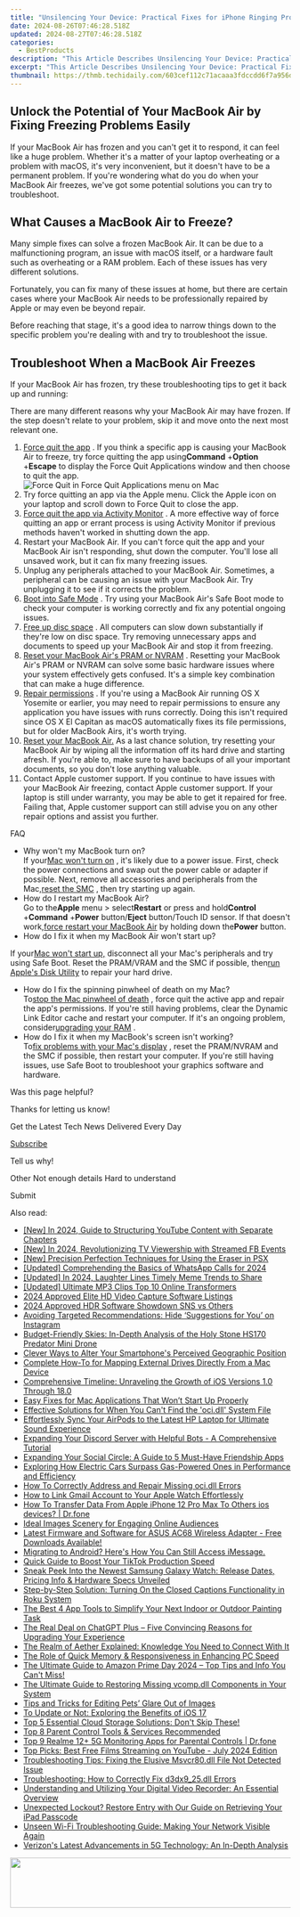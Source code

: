 ```yaml
---
title: "Unsilencing Your Device: Practical Fixes for iPhone Ringing Problems"
date: 2024-08-26T07:46:28.518Z
updated: 2024-08-27T07:46:28.518Z
categories:
  - BestProducts
description: "This Article Describes Unsilencing Your Device: Practical Fixes for iPhone Ringing Problems"
excerpt: "This Article Describes Unsilencing Your Device: Practical Fixes for iPhone Ringing Problems"
thumbnail: https://thmb.techidaily.com/603cef112c71acaaa3fdccdd6f7a956de3ad09701fee843146114a343a411d66.jpg
---
```


## Unlock the Potential of Your MacBook Air by Fixing Freezing Problems Easily
 If your MacBook Air has frozen and you can't get it to respond, it can feel like a huge problem. Whether it's a matter of your laptop overheating or a problem with macOS, it's very inconvenient, but it doesn't have to be a permanent problem. If you're wondering what do you do when your MacBook Air freezes, we've got some potential solutions you can try to troubleshoot.

## What Causes a MacBook Air to Freeze?

 Many simple fixes can solve a frozen MacBook Air. It can be due to a malfunctioning program, an issue with macOS itself, or a hardware fault such as overheating or a RAM problem. Each of these issues has very different solutions.

 Fortunately, you can fix many of these issues at home, but there are certain cases where your MacBook Air needs to be professionally repaired by Apple or may even be beyond repair.

 Before reaching that stage, it's a good idea to narrow things down to the specific problem you're dealing with and try to troubleshoot the issue.

## Troubleshoot When a MacBook Air Freezes

 If your MacBook Air has frozen, try these troubleshooting tips to get it back up and running:  

 There are many different reasons why your MacBook Air may have frozen. If the step doesn't relate to your problem, skip it and move onto the next most relevant one.

1. [Force quit the app](https://www.lifewire.com/control-alt-delete-on-a-mac-5096886) . If you think a specific app is causing your MacBook Air to freeze, try force quitting the app using**Command** +**Option** +**Escape** to display the Force Quit Applications window and then choose to quit the app.  
![Force Quit in Force Quit Applications menu on Mac](https://www.lifewire.com/thmb/y7dNJmkYLJuA_PGAjxryKvoc20c=/1500x0/filters:no_upscale():max_bytes(150000):strip_icc():format(webp)/001_unfreeze-macbook-air-5120328-1482082fe110417a9c553657f7339466.jpg)
2. Try force quitting an app via the Apple menu. Click the Apple icon on your laptop and scroll down to Force Quit to close the app.
3. [Force quit the app via Activity Monitor](https://www.lifewire.com/use-activity-monitor-to-track-mac-memory-usage-2260880) . A more effective way of force quitting an app or errant process is using Activity Monitor if previous methods haven't worked in shutting down the app.
4. Restart your MacBook Air. If you can't force quit the app and your MacBook Air isn't responding, shut down the computer. You'll lose all unsaved work, but it can fix many freezing issues.
5. Unplug any peripherals attached to your MacBook Air. Sometimes, a peripheral can be causing an issue with your MacBook Air. Try unplugging it to see if it corrects the problem.
6. [Boot into Safe Mode](https://www.lifewire.com/how-to-use-mac-safe-boot-option-2260843) . Try using your MacBook Air's Safe Boot mode to check your computer is working correctly and fix any potential ongoing issues.
7. [Free up disc space](https://www.lifewire.com/clear-space-on-your-mac-4165916) . All computers can slow down substantially if they're low on disc space. Try removing unnecessary apps and documents to speed up your MacBook Air and stop it from freezing.
8. [Reset your MacBook Air's PRAM or NVRAM](https://www.lifewire.com/how-to-reset-mac-pram-or-nvram-2260839) . Resetting your MacBook Air's PRAM or NVRAM can solve some basic hardware issues where your system effectively gets confused. It's a simple key combination that can make a huge difference.
9. [Repair permissions](https://www.lifewire.com/using-disk-utility-repair-hard-drives-2260079) . If you're using a MacBook Air running OS X Yosemite or earlier, you may need to repair permissions to ensure any application you have issues with runs correctly. Doing this isn't required since OS X El Capitan as macOS automatically fixes its file permissions, but for older MacBook Airs, it's worth trying.
10. [Reset your MacBook Air.](https://www.lifewire.com/reset-macbook-air-4184823) As a last chance solution, try resetting your MacBook Air by wiping all the information off its hard drive and starting afresh. If you're able to, make sure to have backups of all your important documents, so you don't lose anything valuable.
11. Contact Apple customer support. If you continue to have issues with your MacBook Air freezing, contact Apple customer support. If your laptop is still under warranty, you may be able to get it repaired for free. Failing that, Apple customer support can still advise you on any other repair options and assist you further.

 FAQ

* Why won't my MacBook turn on?  
 If your[Mac won't turn on](https://www.lifewire.com/fix-macbook-pro-that-wont-turn-on-4579948) , it's likely due to a power issue. First, check the power connections and swap out the power cable or adapter if possible. Next, remove all accessories and peripherals from the Mac,[reset the SMC](https://www.lifewire.com/reset-smc-system-management-controller-on-mac-2260840) , then try starting up again.
* How do I restart my MacBook Air?  
 Go to the**Apple** menu > select**Restart** or press and hold**Control** +**Command** +**Power** button/**Eject** button/Touch ID sensor. If that doesn't work,[force restart your MacBook Air](https://www.lifewire.com/restart-macbook-air-5120606) by holding down the**Power** button.
* How do I fix it when my MacBook Air won't start up?  

 If your[Mac won't start up,](https://www.lifewire.com/top-troubleshooting-tips-startup-problems-2259907) disconnect all your Mac's peripherals and try using Safe Boot. Reset the PRAM/VRAM and the SMC if possible, then[run Apple's Disk Utility](https://www.lifewire.com/using-disk-utility-repair-hard-drives-2260079) to repair your hard drive.

* How do I fix the spinning pinwheel of death on my Mac?  
 To[stop the Mac pinwheel of death](https://www.lifewire.com/fix-spod-spinning-pinwheel-of-death-2260811) , force quit the active app and repair the app's permissions. If you're still having problems, clear the Dynamic Link Editor cache and restart your computer. If it's an ongoing problem, consider[upgrading your RAM](https://www.lifewire.com/macs-4781332) .
* How do I fix it when my MacBook's screen isn't working?  
 To[fix problems with your Mac's display](https://www.lifewire.com/troubleshooting-mac-display-problems-4121097) , reset the PRAM/NVRAM and the SMC if possible, then restart your computer. If you're still having issues, use Safe Boot to troubleshoot your graphics software and hardware.

Was this page helpful?

Thanks for letting us know!

 Get the Latest Tech News Delivered Every Day

[Subscribe](https://www.lifewire.com/#)

Tell us why!

 Other  Not enough details  Hard to understand

 Submit

<ins class="adsbygoogle"
     style="display:block"
     data-ad-format="autorelaxed"
     data-ad-client="ca-pub-7571918770474297"
     data-ad-slot="1223367746"></ins>



<ins class="adsbygoogle"
     style="display:block"
     data-ad-client="ca-pub-7571918770474297"
     data-ad-slot="8358498916"
     data-ad-format="auto"
     data-full-width-responsive="true"></ins>

<span class="atpl-alsoreadstyle">Also read:</span>
<div><ul>
<li><a href="https://eaxpv-info.techidaily.com/new-in-2024-guide-to-structuring-youtube-content-with-separate-chapters/"><u>[New] In 2024, Guide to Structuring YouTube Content with Separate Chapters</u></a></li>
<li><a href="https://facebook-clips.techidaily.com/new-in-2024-revolutionizing-tv-viewership-with-streamed-fb-events/"><u>[New] In 2024, Revolutionizing TV Viewership with Streamed FB Events</u></a></li>
<li><a href="https://extra-guidance.techidaily.com/new-precision-perfection-techniques-for-using-the-eraser-in-psx/"><u>[New] Precision Perfection  Techniques for Using the Eraser in PSX</u></a></li>
<li><a href="https://article-helps.techidaily.com/updated-comprehending-the-basics-of-whatsapp-calls-for-2024/"><u>[Updated] Comprehending the Basics of WhatsApp Calls for 2024</u></a></li>
<li><a href="https://article-knowledge.techidaily.com/updated-in-2024-laughter-lines-timely-meme-trends-to-share/"><u>[Updated] In 2024, Laughter Lines  Timely Meme Trends to Share</u></a></li>
<li><a href="https://youtube-docs.techidaily.com/ed-ultimate-mp3-clips-top-10-online-transformers/"><u>[Updated] Ultimate MP3 Clips  Top 10 Online Transformers</u></a></li>
<li><a href="https://video-screen-grab.techidaily.com/2024-approved-elite-hd-video-capture-software-listings/"><u>2024 Approved  Elite HD Video Capture Software Listings</u></a></li>
<li><a href="https://article-knowledge.techidaily.com/2024-approved-hdr-software-showdown-sns-vs-others/"><u>2024 Approved  HDR Software Showdown  SNS vs Others</u></a></li>
<li><a href="https://techtrends.techidaily.com/avoiding-targeted-recommendations-hide-suggestions-for-you-on-instagram/"><u>Avoiding Targeted Recommendations: Hide ‘Suggestions for You’ on Instagram</u></a></li>
<li><a href="https://techtrends.techidaily.com/budget-friendly-skies-in-depth-analysis-of-the-holy-stone-hs170-predator-mini-drone/"><u>Budget-Friendly Skies: In-Depth Analysis of the Holy Stone HS170 Predator Mini Drone</u></a></li>
<li><a href="https://techtrends.techidaily.com/clever-ways-to-alter-your-smartphones-perceived-geographic-position/"><u>Clever Ways to Alter Your Smartphone's Perceived Geographic Position</u></a></li>
<li><a href="https://techtrends.techidaily.com/complete-how-to-for-mapping-external-drives-directly-from-a-mac-device/"><u>Complete How-To for Mapping External Drives Directly From a Mac Device</u></a></li>
<li><a href="https://techtrends.techidaily.com/comprehensive-timeline-unraveling-the-growth-of-ios-versions-10-through-180/"><u>Comprehensive Timeline: Unraveling the Growth of iOS Versions 1.0 Through 18.0</u></a></li>
<li><a href="https://techtrends.techidaily.com/easy-fixes-for-mac-applications-that-wont-start-up-properly/"><u>Easy Fixes for Mac Applications That Won’t Start Up Properly</u></a></li>
<li><a href="https://techtrends.techidaily.com/effective-solutions-for-when-you-cant-find-the-ocidll-system-file/"><u>Effective Solutions for When You Can't Find the 'oci.dll' System File</u></a></li>
<li><a href="https://techtrends.techidaily.com/effortlessly-sync-your-airpods-to-the-latest-hp-laptop-for-ultimate-sound-experience/"><u>Effortlessly Sync Your AirPods to the Latest HP Laptop for Ultimate Sound Experience</u></a></li>
<li><a href="https://techtrends.techidaily.com/expanding-your-discord-server-with-helpful-bots-a-comprehensive-tutorial/"><u>Expanding Your Discord Server with Helpful Bots - A Comprehensive Tutorial</u></a></li>
<li><a href="https://techtrends.techidaily.com/expanding-your-social-circle-a-guide-to-5-must-have-friendship-apps/"><u>Expanding Your Social Circle: A Guide to 5 Must-Have Friendship Apps</u></a></li>
<li><a href="https://techtrends.techidaily.com/exploring-how-electric-cars-surpass-gas-powered-ones-in-performance-and-efficiency/"><u>Exploring How Electric Cars Surpass Gas-Powered Ones in Performance and Efficiency</u></a></li>
<li><a href="https://techtrends.techidaily.com/how-to-correctly-address-and-repair-missing-ocidll-errors/"><u>How To Correctly Address and Repair Missing oci.dll Errors</u></a></li>
<li><a href="https://techtrends.techidaily.com/how-to-link-gmail-account-to-your-apple-watch-effortlessly/"><u>How to Link Gmail Account to Your Apple Watch Effortlessly</u></a></li>
<li><a href="https://techidaily.com/how-to-transfer-data-from-apple-iphone-12-pro-max-to-others-ios-devices-drfone-by-drfone-transfer-data-from-ios-transfer-data-from-ios/"><u>How To Transfer Data From Apple iPhone 12 Pro Max To Others ios devices? | Dr.fone</u></a></li>
<li><a href="https://extra-information.techidaily.com/ideal-images-scenery-for-engaging-online-audiences/"><u>Ideal Images  Scenery for Engaging Online Audiences</u></a></li>
<li><a href="https://driver-download.techidaily.com/1722955362986-latest-firmware-and-software-for-asus-ac68-wireless-adapter-free-downloads-available/"><u>Latest Firmware and Software for ASUS AC68 Wireless Adapter - Free Downloads Available!</u></a></li>
<li><a href="https://techtrends.techidaily.com/migrating-to-android-heres-how-you-can-still-access-imessage/"><u>Migrating to Android? Here's How You Can Still Access iMessage.</u></a></li>
<li><a href="https://tiktok-video-files.techidaily.com/quick-guide-to-boost-your-tiktok-production-speed/"><u>Quick Guide to Boost Your TikTok Production Speed</u></a></li>
<li><a href="https://techtrends.techidaily.com/sneak-peek-into-the-newest-samsung-galaxy-watch-release-dates-pricing-info-and-hardware-specs-unveiled/"><u>Sneak Peek Into the Newest Samsung Galaxy Watch: Release Dates, Pricing Info & Hardware Specs Unveiled</u></a></li>
<li><a href="https://techtrends.techidaily.com/step-by-step-solution-turning-on-the-closed-captions-functionality-in-roku-system/"><u>Step-by-Step Solution: Turning On the Closed Captions Functionality in Roku System</u></a></li>
<li><a href="https://techtrends.techidaily.com/the-best-4-app-tools-to-simplify-your-next-indoor-or-outdoor-painting-task/"><u>The Best 4 App Tools to Simplify Your Next Indoor or Outdoor Painting Task</u></a></li>
<li><a href="https://techtrends.techidaily.com/the-real-deal-on-chatgpt-plus-five-convincing-reasons-for-upgrading-your-experience/"><u>The Real Deal on ChatGPT Plus – Five Convincing Reasons for Upgrading Your Experience</u></a></li>
<li><a href="https://techtrends.techidaily.com/the-realm-of-aether-explained-knowledge-you-need-to-connect-with-it/"><u>The Realm of Aether Explained: Knowledge You Need to Connect With It</u></a></li>
<li><a href="https://techtrends.techidaily.com/the-role-of-quick-memory-and-responsiveness-in-enhancing-pc-speed/"><u>The Role of Quick Memory & Responsiveness in Enhancing PC Speed</u></a></li>
<li><a href="https://techtrends.techidaily.com/the-ultimate-guide-to-amazon-prime-day-2024-top-tips-and-info-you-cant-miss/"><u>The Ultimate Guide to Amazon Prime Day 2024 – Top Tips and Info You Can't Miss!</u></a></li>
<li><a href="https://techtrends.techidaily.com/the-ultimate-guide-to-restoring-missing-vcompdll-components-in-your-system/"><u>The Ultimate Guide to Restoring Missing vcomp.dll Components in Your System</u></a></li>
<li><a href="https://techtrends.techidaily.com/tips-and-tricks-for-editing-pets-glare-out-of-images/"><u>Tips and Tricks for Editing Pets’ Glare Out of Images</u></a></li>
<li><a href="https://techtrends.techidaily.com/to-update-or-not-exploring-the-benefits-of-ios-17/"><u>To Update or Not: Exploring the Benefits of iOS 17</u></a></li>
<li><a href="https://os-tips.techidaily.com/1723620259891-top-5-essential-cloud-storage-solutions-dont-skip-these/"><u>Top 5 Essential Cloud Storage Solutions: Don't Skip These!</u></a></li>
<li><a href="https://techtrends.techidaily.com/top-8-parent-control-tools-and-services-recommended/"><u>Top 8 Parent Control Tools & Services Recommended</u></a></li>
<li><a href="https://android-location-track.techidaily.com/top-9-realme-12plus-5g-monitoring-apps-for-parental-controls-drfone-by-drfone-virtual-android/"><u>Top 9 Realme 12+ 5G Monitoring Apps for Parental Controls | Dr.fone</u></a></li>
<li><a href="https://techtrends.techidaily.com/top-picks-best-free-films-streaming-on-youtube-july-2024-edition/"><u>Top Picks: Best Free Films Streaming on YouTube - July 2024 Edition</u></a></li>
<li><a href="https://techtrends.techidaily.com/troubleshooting-tips-fixing-the-elusive-msvcr80dll-file-not-detected-issue/"><u>Troubleshooting Tips: Fixing the Elusive Msvcr80.dll File Not Detected Issue</u></a></li>
<li><a href="https://techtrends.techidaily.com/troubleshooting-how-to-correctly-fix-d3dx925dll-errors/"><u>Troubleshooting: How to Correctly Fix d3dx9_25.dll Errors</u></a></li>
<li><a href="https://techtrends.techidaily.com/understanding-and-utilizing-your-digital-video-recorder-an-essential-overview/"><u>Understanding and Utilizing Your Digital Video Recorder: An Essential Overview</u></a></li>
<li><a href="https://techtrends.techidaily.com/unexpected-lockout-restore-entry-with-our-guide-on-retrieving-your-ipad-passcode/"><u>Unexpected Lockout? Restore Entry with Our Guide on Retrieving Your iPad Passcode</u></a></li>
<li><a href="https://techtrends.techidaily.com/unseen-wi-fi-troubleshooting-guide-making-your-network-visible-again/"><u>Unseen Wi-Fi Troubleshooting Guide: Making Your Network Visible Again</u></a></li>
<li><a href="https://techtrends.techidaily.com/verizons-latest-advancements-in-5g-technology-an-in-depth-analysis/"><u>Verizon's Latest Advancements in 5G Technology: An In-Depth Analysis</u></a></li>
</ul></div>

<!-- affiliate ads begin -->
<a href="https://natural-cycles.sjv.io/c/5597632/2072200/17885" target="_top" id="2072200"><img src="//a.impactradius-go.com/display-ad/17885-2072200" border="0" alt="" width="728" height="90"/></a><img height="0" width="0" src="https://imp.pxf.io/i/5597632/2072200/17885" style="position:absolute;visibility:hidden;" border="0" />
<!-- affiliate ads end -->